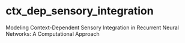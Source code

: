 # ctx_dep_sensory_integration
Modeling Context-Dependent Sensory Integration in Recurrent Neural Networks: A Computational Approach
